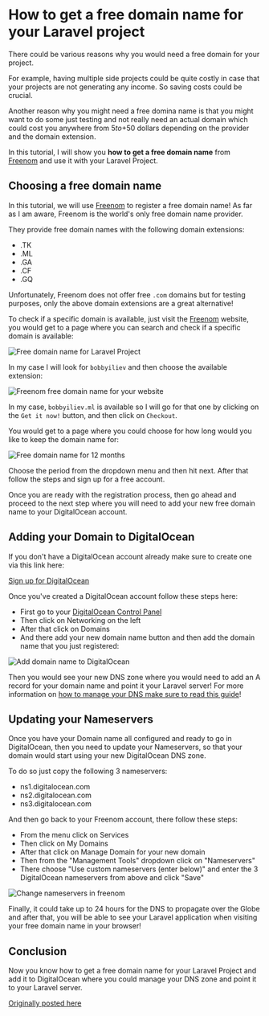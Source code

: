 # How to get a free domain name for your Laravel project

There could be various reasons why you would need a free domain for your project.

For example, having multiple side projects could be quite costly in case that your projects are not generating any income. So saving costs could be crucial.

Another reason why you might need a free domina name is that you might want to do some just testing and not really need an actual domain which could cost you anywhere from $5 to +$50 dollars depending on the provider and the domain extension.

In this tutorial, I will show you **how to get a free domain name** from [Freenom](https://freenom.com/) and use it with your Laravel Project.

## Choosing a free domain name

In this tutorial, we will use [Freenom](https://freenom.com/) to register a free domain name! As far as I am aware, Freenom is the world's only free domain name provider.

They provide free domain names with the following domain extensions:

* .TK
* .ML
* .GA
* .CF
* .GQ

Unfortunately, Freenom does not offer free `.com` domains but for testing purposes, only the above domain extensions are a great alternative!

To check if a specific domain is available, just visit the [Freenom](https://freenom.com/) website, you would get to a page where you can search and check if a specific domain is available:

![Free domain name for Laravel Project](https://cdn.devdojo.com/images/august2020/free-domain-laravel-project-01.png)

In my case I will look for `bobbyiliev` and then choose the available extension:

![Freenom free domain name for your website](https://cdn.devdojo.com/images/august2020/free-domain-laravel-project-02.png)

In my case, `bobbyiliev.ml` is available so I will go for that one by clicking on the `Get it now!` button, and then click on `Checkout`.

You would get to a page where you could choose for how long would you like to keep the domain name for:

![Free domain name for 12 months](https://cdn.devdojo.com/images/august2020/free-domain-laravel-project-03.png)

Choose the period from the dropdown menu and then hit next. After that follow the steps and sign up for a free account.

Once you are ready with the registration process, then go ahead and proceed to the next step where you will need to add your new free domain name to your DigitalOcean account.

## Adding your Domain to DigitalOcean

If you don't have a DigitalOcean account already make sure to create one via this link here:

[Sign up for DigitalOcean](https://m.do.co/c/2a9bba940f39)

Once you've created a DigitalOcean account follow these steps here:

* First go to your [DigitalOcean Control Panel](https://cloud.digitalocean.com/)
* Then click on Networking on the left
* After that click on Domains
* And there add your new domain name button and then add the domain name that you just registered:

![Add domain name to DigitalOcean](https://cdn.devdojo.com/images/august2020/free-domain-laravel-project-04.png)

Then you would see your new DNS zone where you would need to add an A record for your domain name and point it your Laravel server! For more information on [how to manage your DNS make sure to read this guide](https://www.digitalocean.com/docs/networking/dns/)!

## Updating your Nameservers

Once you have your Domain name all configured and ready to go in DigitalOcean, then you need to update your Nameservers, so that your domain would start using your new DigitalOcean DNS zone.

To do so just copy the following 3 nameservers:

* ns1.digitalocean.com
* ns2.digitalocean.com
* ns3.digitalocean.com

And then go back to your Freenom account, there follow these steps:

* From the menu click on Services
* Then click on My Domains
* After that click on Manage Domain for your new domain
* Then from the "Management Tools" dropdown click on "Nameservers"
* There choose "Use custom nameservers (enter below)" and enter the 3 DigitalOcean nameservers from above and click "Save"

![Change nameservers in freenom](https://cdn.devdojo.com/images/august2020/free-domain-laravel-project-05.png)

Finally, it could take up to 24 hours for the DNS to propagate over the Globe and after that, you will be able to see your Laravel application when visiting your free domain name in your browser!

## Conclusion

Now you know how to get a free domain name for your Laravel Project and add it to DigitalOcean where you could manage your DNS zone and point it to your Laravel server.

[Originally posted here](https://devdojo.com/bobbyiliev/how-to-get-a-free-domain-name-for-your-laravel-project)
